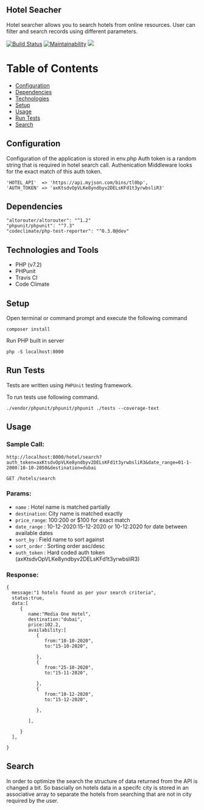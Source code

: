 ## Hotel Seacher
Hotel searcher allows you to search hotels from online resources. User can filter and search records using different parameters. 

[![Build Status](https://travis-ci.org/RazaChohan/hotel-searcher.png?branch=master)](https://travis-ci.org/RazaChohan/hotel-searcher)
[![Maintainability](https://api.codeclimate.com/v1/badges/cab07be86960ebe21e3d/maintainability)](https://codeclimate.com/github/RazaChohan/hotel-searcher/maintainability)      <a href="https://codeclimate.com/github/RazaChohan/hotel-searcher/test_coverage"><img src="https://api.codeclimate.com/v1/badges/cab07be86960ebe21e3d/test_coverage" /></a>

# Table of Contents
* [Configuration](#configuration)
* [Dependencies](#dependencies)
* [Technologies](#technologies-and-tools)
* [Setup](#setup)
* [Usage](#usage)
* [Run Tests](#run-tests)
* [Search](#search)

## Configuration

Configuration of the application is stored in env.php Auth token is a random string that is required in hotel search
call. Authenication Middleware looks for the exact match of this auth token.

```
'HOTEL_API'  => 'https://api.myjson.com/bins/tl0bp',
'AUTH_TOKEN' => 'axKtsdvOpVLKe8yndbyv2DELsKFd1t3yrwbsliR3'
```
## Dependencies

```
"altorouter/altorouter": "^1.2"
"phpunit/phpunit": "^7.3"
"codeclimate/php-test-reporter": "^0.3.0@dev"

```

## Technologies and Tools
* PHP (v7.2)
* PHPunit
* Travis CI
* Code Climate

## Setup

Open terminal or command prompt and execute the following command

```
composer install
```

Run PHP built in server

```
php -S localhost:8000

``` 


## Run Tests

Tests are written using `PHPUnit` testing framework.

To run tests use following command.

```
./vendor/phpunit/phpunit/phpunit ./tests --coverage-text
```


## Usage

### Sample Call:
```
http://localhost:8000/hotel/search?auth_token=axKtsdvOpVLKe8yndbyv2DELsKFd1t3yrwbsliR3&date_range=01-1-2000:10-10-2050&destination=dubai
```

```
GET /hotels/search
```

### Params:
 
 * `name`       : Hotel name is matched partially
 * `destination`: City name is matched exactly
 * `price_range`: $100:$200 or $100 for exact match
 * `date_range` : 10-12-2020:15-12-2020 or 10-12:2020 for date between available dates
 * `sort_by`    : Field name to sort against
 * `sort_order` : Sorting order asc/desc
 * `auth_token` : Hard coded auth token (axKtsdvOpVLKe8yndbyv2DELsKFd1t3yrwbsliR3) 


### Response: 

 ```
{  
   message:"1 hotels found as per your search criteria",
   status:true,
   data:[  
      {  
         name:"Media One Hotel",
         destination:"dubai",
         price:102.2,
         availability:[  
            {  
               from:"10-10-2020",
               to:"15-10-2020",

            },
            {  
               from:"25-10-2020",
               to:"15-11-2020",

            },
            {  
               from:"10-12-2020",
               to:"15-12-2020",

            },

         ],

      }
   ],

}
 ```
 
## Search
In order to optimize the search the structure of data returned from the API is changed a bit. So bascially on hotels data in
a specifc city is stored in an associative array to separate the hotels from searching that are not in city required by the user. 


